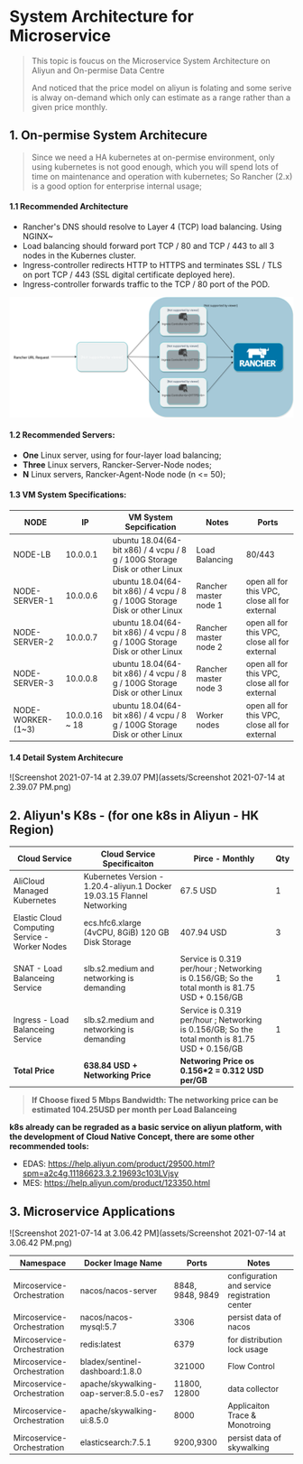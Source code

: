 # System Architecture for Microservice

> This topic is foucus on the Microservice System Architecture on Aliyun and On-permise Data Centre
>
> And noticed that the price model on aliyun is folating and some serive is alway on-demand which only can estimate as a range rather than a given price monthly.

## 1. On-permise System Architecure

> Since we need a HA kubernetes at on-permise environment,  only using kubernetes is not good enough, which you will spend lots of time on maintenance and operation with kubernetes; So Rancher (2.x) is a good option for enterprise internal usage;

#### 1.1 Recommended Architecture

- Rancher's DNS should resolve to Layer 4 (TCP) load balancing. Using NGINX~
- Load balancing should forward port TCP / 80 and TCP / 443 to all 3 nodes in the Kubernes cluster.
- Ingress-controller redirects HTTP to HTTPS and terminates SSL / TLS on port TCP / 443 (SSL digital certificate deployed here).
- Ingress-controller forwards traffic to the TCP / 80 port of the POD.

![rancher2ha](assets/rancher2ha.svg)

#### 1.2 Recommended Servers:

- **One** Linux server,  using for four-layer load balancing;
- **Three** Linux servers, Rancker-Server-Node nodes;
- **N** Linux servers, Rancker-Agent-Node node (n <= 50);

#### 1.3 VM System Specifications: 

| NODE              | IP             | **VM System Sepcification**                                  | Notes                 | Ports                                         |
| ----------------- | -------------- | ------------------------------------------------------------ | --------------------- | --------------------------------------------- |
| NODE-LB           | 10.0.0.1       | ubuntu 18.04(64-bit x86) / 4 vcpu / 8 g / 100G Storage Disk or other Linux | Load Balancing        | 80/443                                        |
| NODE-SERVER-1     | 10.0.0.6       | ubuntu 18.04(64-bit x86) / 4 vcpu / 8 g / 100G Storage Disk or other Linux | Rancher master node 1 | open all for this VPC, close all for external |
| NODE-SERVER-2     | 10.0.0.7       | ubuntu 18.04(64-bit x86) / 4 vcpu / 8 g / 100G Storage Disk or other Linux | Rancher master node 2 | open all for this VPC, close all for external |
| NODE-SERVER-3     | 10.0.0.8       | ubuntu 18.04(64-bit x86) / 4 vcpu / 8 g / 100G Storage Disk or other Linux | Rancher master node 3 | open all for this VPC, close all for external |
| NODE-WORKER-(1~3) | 10.0.0.16 ~ 18 | ubuntu 18.04(64-bit x86) / 4 vcpu / 8 g / 100G Storage Disk or other Linux | Worker nodes          | open all for this VPC, close all for external |

#### 1.4 Detail System Architecure

![Screenshot 2021-07-14 at 2.39.07 PM](assets/Screenshot 2021-07-14 at 2.39.07 PM.png)



## 2. Aliyun's K8s - (for one k8s in Aliyun - HK Region)

| Cloud Service                                  | Cloud Service Specificaiton                                  | Pirce - Monthly                                              | Qty  |
| ---------------------------------------------- | ------------------------------------------------------------ | ------------------------------------------------------------ | ---- |
| AliCloud Managed Kubernetes                    | Kubernetes Version - 1.20.4-aliyun.1 Docker 19.03.15 Flannel Networking | 67.5 USD                                                     | 1    |
| Elastic Cloud Computing Service - Worker Nodes | ecs.hfc6.xlarge (4vCPU, 8GiB) 120 GB Disk Storage            | 407.94 USD                                                   | 3    |
| SNAT - Load Balanceing Service                 | slb.s2.medium and networking is demanding                    | Service is 0.319 per/hour ; Networking is 0.156/GB; So the total month is 81.75 USD + 0.156/GB | 1    |
| Ingress - Load Balanceing Service              | slb.s2.medium and networking is demanding                    | Service is 0.319 per/hour ; Networking is 0.156/GB; So the total month is 81.75 USD + 0.156/GB | 1    |
| **Total Price**                                | **638.84 USD + Networking Price**                            | **Networing Price os 0.156\*2 = 0.312 USD per/GB**           |      |

> **If Choose fixed 5 Mbps Bandwidth: The networking price can be estimated 104.25USD per month per Load Balanceing**



**k8s already can be regraded as a basic service on aliyun platform, with the development of Cloud Native Concept, there are some other recommended tools:**

- EDAS: https://help.aliyun.com/product/29500.html?spm=a2c4g.11186623.3.2.19693c103LVjsy
- MES: https://help.aliyun.com/product/123350.html

## 3.  Microservice Applications

![Screenshot 2021-07-14 at 3.06.42 PM](assets/Screenshot 2021-07-14 at 3.06.42 PM.png)



| Namespace                  | Docker Image Name                      | Ports             | Notes                                         |
| -------------------------- | -------------------------------------- | ----------------- | --------------------------------------------- |
| Mircoservice-Orchestration | nacos/nacos-server                     | 8848, 9848,  9849 | configuration and service registration center |
| Mircoservice-Orchestration | nacos/nacos-mysql:5.7                  | 3306              | persist data of nacos                         |
| Mircoservice-Orchestration | redis:latest                           | 6379              | for distribution lock usage                   |
| Mircoservice-Orchestration | bladex/sentinel-dashboard:1.8.0        | 321000            | Flow Control                                  |
| Mircoservice-Orchestration | apache/skywalking-oap-server:8.5.0-es7 | 11800, 12800      | data collector                                |
| Mircoservice-Orchestration | apache/skywalking-ui:8.5.0             | 8000              | Applicaiton Trace & Monotroing                |
| Mircoservice-Orchestration | elasticsearch:7.5.1                    | 9200,9300         | persist data of skywalking                    |

